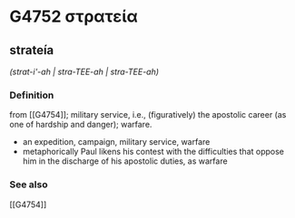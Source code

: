 # G4752 στρατεία

## strateía

_(strat-i'-ah | stra-TEE-ah | stra-TEE-ah)_

### Definition

from [[G4754]]; military service, i.e., (figuratively) the apostolic career (as one of hardship and danger); warfare.

- an expedition, campaign, military service, warfare
- metaphorically Paul likens his contest with the difficulties that oppose him in the discharge of his apostolic duties, as warfare

### See also

[[G4754]]

